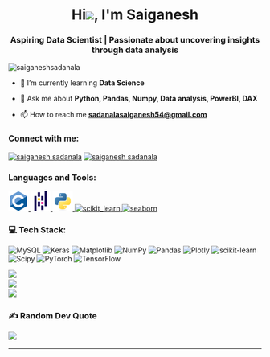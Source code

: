 <h1 align="center">Hi<IMG src="https://raw.githubusercontent.com/nixin72/nixin72/master/wave.gif" width="50">, I'm Saiganesh</h1>
<h3 align="center">Aspiring Data Scientist | Passionate about uncovering insights through data analysis</h3>

<p align="left"> <img src="https://komarev.com/ghpvc/?username=saiganeshsadanala&label=Profile%20views&color=0e75b6&style=flat" alt="saiganeshsadanala" /> </p>

- 🌱 I’m currently learning **Data Science**

- 💬 Ask me about **Python, Pandas, Numpy, Data analysis, PowerBI, DAX**

- 📫 How to reach me **sadanalasaiganesh54@gmail.com**

<h3 align="left">Connect with me:</h3>
<p align="left">
<a href="https://linkedin.com/in/saiganesh-sadanala" target="blank"><img align="center" src="https://raw.githubusercontent.com/rahuldkjain/github-profile-readme-generator/master/src/images/icons/Social/linked-in-alt.svg" alt="saiganesh sadanala" height="30" width="40" /></a>
<a href="https://www.hackerrank.com/sadanalasaigane1" target="blank"><img align="center" src="https://raw.githubusercontent.com/rahuldkjain/github-profile-readme-generator/master/src/images/icons/Social/hackerrank.svg" alt="saiganesh sadanala" height="30" width="40" /></a>
</p>

<h3 align="left">Languages and Tools:</h3>
<p align="left"> <a href="https://www.cprogramming.com/" target="_blank" rel="noreferrer"> <img src="https://raw.githubusercontent.com/devicons/devicon/master/icons/c/c-original.svg" alt="c" width="40" height="40"/> </a> <a href="https://pandas.pydata.org/" target="_blank" rel="noreferrer"> <img src="https://raw.githubusercontent.com/devicons/devicon/2ae2a900d2f041da66e950e4d48052658d850630/icons/pandas/pandas-original.svg" alt="pandas" width="40" height="40"/> </a> <a href="https://www.python.org" target="_blank" rel="noreferrer"> <img src="https://raw.githubusercontent.com/devicons/devicon/master/icons/python/python-original.svg" alt="python" width="40" height="40"/> </a> <a href="https://scikit-learn.org/" target="_blank" rel="noreferrer"> <img src="https://upload.wikimedia.org/wikipedia/commons/0/05/Scikit_learn_logo_small.svg" alt="scikit_learn" width="40" height="40"/> </a> <a href="https://seaborn.pydata.org/" target="_blank" rel="noreferrer"> <img src="https://seaborn.pydata.org/_images/logo-mark-lightbg.svg" alt="seaborn" width="40" height="40"/> </a> </p>

### 💻 Tech Stack:
![MySQL](https://img.shields.io/badge/mysql-4479A1.svg?style=plastic&logo=mysql&logoColor=white) ![Keras](https://img.shields.io/badge/Keras-%23D00000.svg?style=plastic&logo=Keras&logoColor=white) ![Matplotlib](https://img.shields.io/badge/Matplotlib-%23ffffff.svg?style=plastic&logo=Matplotlib&logoColor=black) ![NumPy](https://img.shields.io/badge/numpy-%23013243.svg?style=plastic&logo=numpy&logoColor=white) ![Pandas](https://img.shields.io/badge/pandas-%23150458.svg?style=plastic&logo=pandas&logoColor=white) ![Plotly](https://img.shields.io/badge/Plotly-%233F4F75.svg?style=plastic&logo=plotly&logoColor=white) ![scikit-learn](https://img.shields.io/badge/scikit--learn-%23F7931E.svg?style=plastic&logo=scikit-learn&logoColor=white) ![Scipy](https://img.shields.io/badge/SciPy-%230C55A5.svg?style=plastic&logo=scipy&logoColor=%white) ![PyTorch](https://img.shields.io/badge/PyTorch-%23EE4C2C.svg?style=plastic&logo=PyTorch&logoColor=white) ![TensorFlow](https://img.shields.io/badge/TensorFlow-%23FF6F00.svg?style=plastic&logo=TensorFlow&logoColor=white)

![](https://github-readme-stats.vercel.app/api?username=SaiganeshSadanala&theme=dark&hide_border=false&include_all_commits=false&count_private=false)<br/>
![](https://github-readme-streak-stats.herokuapp.com/?user=SaiganeshSadanala&theme=dark&hide_border=false)<br/>
![](https://github-readme-stats.vercel.app/api/top-langs/?username=SaiganeshSadanala&theme=dark&hide_border=false&include_all_commits=false&count_private=false&layout=compact)

### ✍️ Random Dev Quote
![](https://quotes-github-readme.vercel.app/api?type=horizontal&theme=radical)

---
